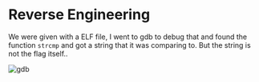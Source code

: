 # Reverse Engineering  

We were given with a ELF file, I went to gdb to debug that and found the function `strcmp` and got a string that it was comparing to. But the string is not the flag itself..  

![gdb](https://github.com/rith-vik-7/picture-dump/blob/main/Screenshot%20from%202021-02-14%2017-28-40.png)

